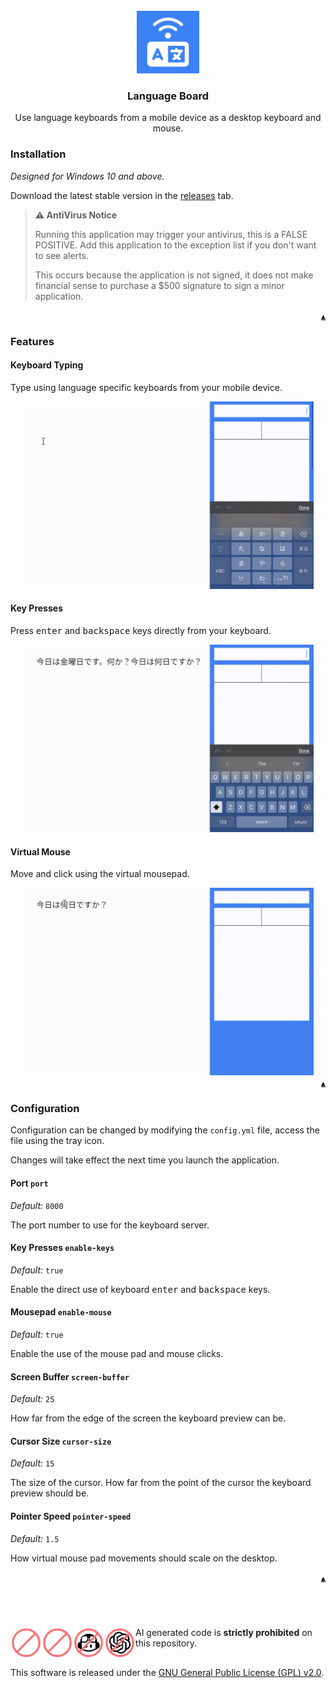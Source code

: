 <div id="top" align="center">
    <br>
    <a href="https://github.com/KatsuteDev/Language-Board#readme">
        <img src="https://raw.githubusercontent.com/KatsuteDev/Language-Board/main/assets/icon.png" width=100>
    </a>
    <h3>Language Board</h3>
    <p>Use language keyboards from a mobile device as a desktop keyboard and mouse.</p>
</div>

### Installation

*Designed for Windows 10 and above.*

Download the latest stable version in the [releases](https://github.com/KatsuteDev/Language-Board/releases) tab.

> **⚠️ AntiVirus Notice**
>
> Running this application may trigger your antivirus, this is a FALSE POSITIVE.
> Add this application to the exception list if you don't want to see alerts.
>
> This occurs because the application is not signed, it does not make financial sense to purchase a $500 signature to sign a minor application.

<div align="right"><a href="#top"><code>▲</code></a></div>

### Features

#### Keyboard Typing

Type using language specific keyboards from your mobile device.

<div align="center">
    <img src="https://raw.githubusercontent.com/KatsuteDev/Language-Board/main/assets/readme-typing.gif" height="300">
</div>

#### Key Presses

Press <kbd>enter</kbd> and <kbd>backspace</kbd> keys directly from your keyboard.

<div align="center">
    <img src="https://raw.githubusercontent.com/KatsuteDev/Language-Board/main/assets/readme-keys.gif" height="300">
</div>

#### Virtual Mouse

Move and click using the virtual mousepad.

<div align="center">
    <img src="https://raw.githubusercontent.com/KatsuteDev/Language-Board/main/assets/readme-mouse.gif" height="300">
</div>

<div align="right"><a href="#top"><code>▲</code></a></div>

### Configuration

Configuration can be changed by modifying the `config.yml` file, access the file using the tray icon.

Changes will take effect the next time you launch the application.

#### Port `port`

*Default:* `8000`

The port number to use for the keyboard server.

#### Key Presses `enable-keys`

*Default:* `true`

Enable the direct use of keyboard <kbd>enter</kbd> and <kbd>backspace</kbd> keys.

#### Mousepad `enable-mouse`

*Default:* `true`

Enable the use of the mouse pad and mouse clicks.

#### Screen Buffer `screen-buffer`

*Default:* `25`

How far from the edge of the screen the keyboard preview can be.

#### Cursor Size `cursor-size`

*Default:* `15`

The size of the cursor. How far from the point of the cursor the keyboard preview should be.

#### Pointer Speed `pointer-speed`

*Default:* `1.5`

How virtual mouse pad movements should scale on the desktop.

<div align="right"><a href="#top"><code>▲</code></a></div>

## &nbsp;

<!-- Copilot -->
<table>
    <img alt="GitHub Copilot" align="left" src="https://raw.githubusercontent.com/KatsuteDev/kdevbot/main/assets/copilot-dark.png#gh-dark-mode-only" width="50">
    <img alt="Open AI" align="left" src="https://raw.githubusercontent.com/KatsuteDev/kdevbot/main/assets/openai-dark.png#gh-dark-mode-only" width="50">
    <img alt="GitHub Copilot" align="left" src="https://raw.githubusercontent.com/KatsuteDev/kdevbot/main/assets/copilot-light.png#gh-light-mode-only" width="50">
    <img alt="Open AI" align="left" src="https://raw.githubusercontent.com/KatsuteDev/kdevbot/main/assets/openai-light.png#gh-light-mode-only" width="50">
    <p>AI generated code is <b>strictly prohibited</b> on this repository.</p>
</table>
<!-- Copilot -->

This software is released under the [GNU General Public License (GPL) v2.0](https://github.com/KatsuteDev/Language-Board/blob/main/LICENSE).